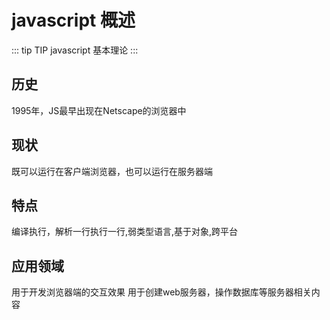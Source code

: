 
# javascript 概述

::: tip TIP
javascript 基本理论
:::

## 历史
1995年，JS最早出现在Netscape的浏览器中

## 现状
既可以运行在客户端浏览器，也可以运行在服务器端

## 特点
编译执行，解析一行执行一行,弱类型语言,基于对象,跨平台

## 应用领域
用于开发浏览器端的交互效果
用于创建web服务器，操作数据库等服务器相关内容
